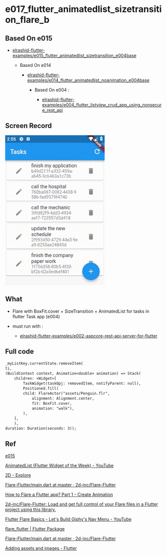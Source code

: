 # e017_flutter_animatedlist_sizetransition_flare_b

## Based On e015

- [elrashid-flutter-examples/e015_flutter_animatedlist_sizetransition_e004base](https://github.com/elrashid-flutter-examples/e015_flutter_animatedlist_sizetransition_e004base)

  - Based On e014

    - [elrashid-flutter-examples/e014_flutter_animatedlist_noanimation_e004base](https://github.com/elrashid-flutter-examples/e014_flutter_animatedlist_noanimation_e004base)

      - Based On e004 :

        - [elrashid-flutter-examples/e004_flutter_listview_crud_app_using_nonsecure_rest_api](https://github.com/elrashid-flutter-examples/e004_flutter_listview_crud_app_using_nonsecure_rest_api)

## Screen Record

![app screen record](docs/screen_record.gif)

## What

- Flare with BoxFit.cover + SizeTransition + AnimatedList for tasks in flutter Task app (e004)

- must run with :

  - [elrashid-flutter-examples/e002-aspcore-rest-api-server-for-flutter](https://github.com/elrashid-flutter-examples/e002-aspcore-rest-api-server-for-flutter)

## Full code

    _myListKey.currentState.removeItem(
    ti,
    (BuildContext context, Animation<double> animation) => Stack(
        children: <Widget>[
            TaskWidget(taskOpj: removedItem, notifyParent: null),
            Positioned.fill(
            child: FlareActor("assets/Penguin.flr",
                alignment: Alignment.center,
                fit: BoxFit.cover,
                animation: "walk"),
            ),
        ],
        ),
    duration: Duration(seconds: 3));

## Ref

[e015](https://github.com/elrashid-flutter-examples/e014_flutter_animatedlist_noanimation_e004base)

[AnimatedList (Flutter Widget of the Week) - YouTube](https://www.youtube.com/watch?v=ZtfItHwFlZ8)

[2D - Explore](https://www.2dimensions.com/explore/popular/trending/all)

[Flare-Flutter/main.dart at master · 2d-inc/Flare-Flutter](https://github.com/2d-inc/Flare-Flutter/blob/master/example/penguin_dance/lib/main.dart)

[How to Flare a Flutter app? Part 1 - Create Animation](https://proandroiddev.com/how-to-flare-a-flutter-app-part-1-create-animation-3829fb2ed72a)

[2d-inc/Flare-Flutter: Load and get full control of your Flare files in a Flutter project using this library.](https://github.com/2d-inc/Flare-Flutter)

[Flutter Flare Basics - Let's Build Giphy's Nav Menu - YouTube](https://www.youtube.com/watch?v=hwBUU9CP4qI)

[flare_flutter | Flutter Package](https://pub.dev/packages/flare_flutter#-readme-tab-)

[Flare-Flutter/main.dart at master · 2d-inc/Flare-Flutter](https://github.com/2d-inc/Flare-Flutter/blob/master/example/penguin_dance/lib/main.dart)

[Adding assets and images - Flutter](https://flutter.dev/docs/development/ui/assets-and-images)
